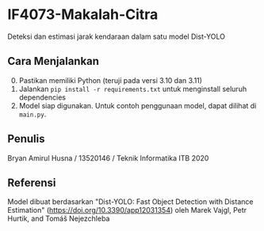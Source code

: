 # IF4073-Makalah-Citra
Deteksi dan estimasi jarak kendaraan dalam satu model Dist-YOLO
## Cara Menjalankan
0. Pastikan memiliki Python (teruji pada versi 3.10 dan 3.11)
1. Jalankan `pip install -r requirements.txt` untuk menginstall seluruh dependencies
2. Model siap digunakan. Untuk contoh penggunaan model, dapat dilihat di `main.py`.
## Penulis
Bryan Amirul Husna / 13520146 / Teknik Informatika ITB 2020
## Referensi
Model dibuat berdasarkan "Dist-YOLO: Fast Object Detection with Distance Estimation" (https://doi.org/10.3390/app12031354) oleh Marek Vajgl, Petr Hurtik, and Tomáš Nejezchleba
